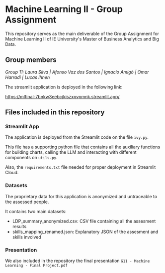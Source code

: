 # Machine Learning II - Group Assignment
This repository serves as the main deliverable of the Group Assignment for Machine Learning II of IE University's Master of Business Analytics and Big Data.

## Group members
_Group 11: Laura Silva | Afonso Vaz dos Santos | Ignacio Amigó | Omar Harradi | Lucas Ihnen_

The streamlit application is deployed in the following link:

https://mlfinal-7bnkw3eebcjkiszxpvpmnk.streamlit.app/

## Files included in this repository

### Streamlit App
The application is deployed from the Streamlit code on the file `ivy.py`.

This file has a supporting python file that contains all the auxiliary functions for building charts, calling the LLM and interacting with different components on `utils.py`.

Also, the `requirements.txt` file needed for proper deployment in Streamlit Cloud. 

### Datasets
The proprietary data for this application is anonymized and untraceable to the assessed people. 

It contains two main datasets:
- LDP_summary_anonymized.csv: CSV file containing all the assesment results
- skills_mapping_renamed.json: Explanatory JSON of the assesment and skills involved

### Presentation
We also included in the repository the final presentation `G11 - Machine Learning - Final Project.pdf`



